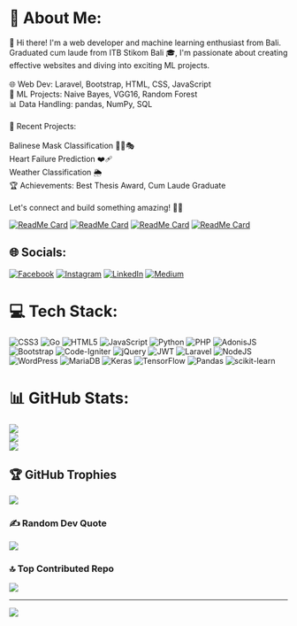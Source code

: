 # 💫 About Me:
👋 Hi there! I'm a web developer and machine learning enthusiast from Bali. Graduated cum laude from ITB Stikom Bali 🎓, I'm passionate about creating effective websites and diving into exciting ML projects.<br><br>🌐 Web Dev: Laravel, Bootstrap, HTML, CSS, JavaScript<br>🤖 ML Projects: Naive Bayes, VGG16, Random Forest<br>📊 Data Handling: pandas, NumPy, SQL<br><br>🚀 Recent Projects:<br><br>Balinese Mask Classification 🕵️‍♂️🎭<br>Heart Failure Prediction ❤️‍🩹<br>Weather Classification 🌦️<br>🏆 Achievements: Best Thesis Award, Cum Laude Graduate<br><br>Let's connect and build something amazing! 🚀✨

[![ReadMe Card](https://github-readme-stats.vercel.app/api/pin/?username=imadehermanto&repo=balinese-mask-classification)]([https://github.com/madushadhanushka/differ](https://github.com/imadehermanto/balinese-mask-classification))
[![ReadMe Card](https://github-readme-stats.vercel.app/api/pin/?username=imadehermanto&repo=balinese-mask-classification)]([https://github.com/madushadhanushka/differ](https://github.com/imadehermanto/balinese-mask-classification))
[![ReadMe Card](https://github-readme-stats.vercel.app/api/pin/?username=imadehermanto&repo=balinese-mask-classification)]([https://github.com/madushadhanushka/differ](https://github.com/imadehermanto/balinese-mask-classification))
[![ReadMe Card](https://github-readme-stats.vercel.app/api/pin/?username=imadehermanto&repo=balinese-mask-classification)]([https://github.com/madushadhanushka/differ](https://github.com/imadehermanto/balinese-mask-classification))



## 🌐 Socials:
[![Facebook](https://img.shields.io/badge/Facebook-%231877F2.svg?logo=Facebook&logoColor=white)](https://facebook.com/https://web.facebook.com/dto.gent) [![Instagram](https://img.shields.io/badge/Instagram-%23E4405F.svg?logo=Instagram&logoColor=white)](https://instagram.com/https://www.instagram.com/hermanto_imade) [![LinkedIn](https://img.shields.io/badge/LinkedIn-%230077B5.svg?logo=linkedin&logoColor=white)](https://linkedin.com/in/www.linkedin.com/in/imadehermanto) [![Medium](https://img.shields.io/badge/Medium-12100E?logo=medium&logoColor=white)](https://medium.com/@https://medium.com/@imadehermanto) 

# 💻 Tech Stack:
![CSS3](https://img.shields.io/badge/css3-%231572B6.svg?style=for-the-badge&logo=css3&logoColor=white) ![Go](https://img.shields.io/badge/go-%2300ADD8.svg?style=for-the-badge&logo=go&logoColor=white) ![HTML5](https://img.shields.io/badge/html5-%23E34F26.svg?style=for-the-badge&logo=html5&logoColor=white) ![JavaScript](https://img.shields.io/badge/javascript-%23323330.svg?style=for-the-badge&logo=javascript&logoColor=%23F7DF1E) ![Python](https://img.shields.io/badge/python-3670A0?style=for-the-badge&logo=python&logoColor=ffdd54) ![PHP](https://img.shields.io/badge/php-%23777BB4.svg?style=for-the-badge&logo=php&logoColor=white) ![AdonisJS](https://img.shields.io/badge/adonisjs-%23220052.svg?style=for-the-badge&logo=adonisjs&logoColor=white) ![Bootstrap](https://img.shields.io/badge/bootstrap-%238511FA.svg?style=for-the-badge&logo=bootstrap&logoColor=white) ![Code-Igniter](https://img.shields.io/badge/CodeIgniter-%23EF4223.svg?style=for-the-badge&logo=codeIgniter&logoColor=white) ![jQuery](https://img.shields.io/badge/jquery-%230769AD.svg?style=for-the-badge&logo=jquery&logoColor=white) ![JWT](https://img.shields.io/badge/JWT-black?style=for-the-badge&logo=JSON%20web%20tokens) ![Laravel](https://img.shields.io/badge/laravel-%23FF2D20.svg?style=for-the-badge&logo=laravel&logoColor=white) ![NodeJS](https://img.shields.io/badge/node.js-6DA55F?style=for-the-badge&logo=node.js&logoColor=white) ![WordPress](https://img.shields.io/badge/WordPress-%23117AC9.svg?style=for-the-badge&logo=WordPress&logoColor=white) ![MariaDB](https://img.shields.io/badge/MariaDB-003545?style=for-the-badge&logo=mariadb&logoColor=white) ![Keras](https://img.shields.io/badge/Keras-%23D00000.svg?style=for-the-badge&logo=Keras&logoColor=white) ![TensorFlow](https://img.shields.io/badge/TensorFlow-%23FF6F00.svg?style=for-the-badge&logo=TensorFlow&logoColor=white) ![Pandas](https://img.shields.io/badge/pandas-%23150458.svg?style=for-the-badge&logo=pandas&logoColor=white) ![scikit-learn](https://img.shields.io/badge/scikit--learn-%23F7931E.svg?style=for-the-badge&logo=scikit-learn&logoColor=white)
# 📊 GitHub Stats:
![](https://github-readme-stats.vercel.app/api?username=imadehermanto&theme=dark&hide_border=false&include_all_commits=true&count_private=true)<br/>
![](https://github-readme-streak-stats.herokuapp.com/?user=imadehermanto&theme=dark&hide_border=false)<br/>
![](https://github-readme-stats.vercel.app/api/top-langs/?username=imadehermanto&theme=dark&hide_border=false&include_all_commits=true&count_private=true&layout=compact)

## 🏆 GitHub Trophies
![](https://github-profile-trophy.vercel.app/?username=imadehermanto&theme=radical&no-frame=false&no-bg=false&margin-w=4)

### ✍️ Random Dev Quote
![](https://quotes-github-readme.vercel.app/api?type=horizontal&theme=radical)

### 🔝 Top Contributed Repo
![](https://github-contributor-stats.vercel.app/api?username=imadehermanto&limit=5&theme=dark&combine_all_yearly_contributions=true)

---
[![](https://visitcount.itsvg.in/api?id=imadehermanto&icon=0&color=0)](https://visitcount.itsvg.in)

<!-- Proudly created with GPRM ( https://gprm.itsvg.in ) -->


